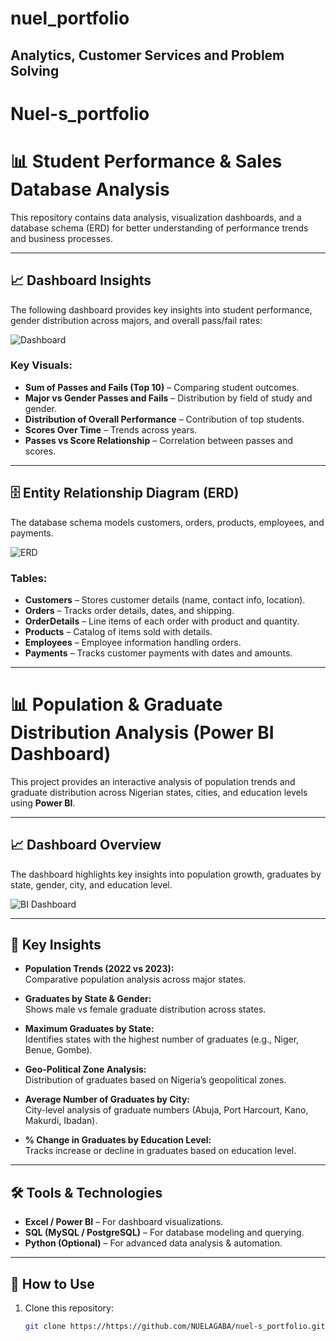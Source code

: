 # nuel_portfolio
## Analytics, Customer Services and Problem Solving

# Nuel-s_portfolio

# 📊 Student Performance & Sales Database Analysis  

This repository contains data analysis, visualization dashboards, and a database schema (ERD) for better understanding of performance trends and business processes.  

---

## 📈 Dashboard Insights  

The following dashboard provides key insights into student performance, gender distribution across majors, and overall pass/fail rates:  

![Dashboard](https://github.com/NUELAGABA/nuel-s_portfolio/blob/main/dashboard.png.png)  

### Key Visuals:
- **Sum of Passes and Fails (Top 10)** – Comparing student outcomes.  
- **Major vs Gender Passes and Fails** – Distribution by field of study and gender.  
- **Distribution of Overall Performance** – Contribution of top students.  
- **Scores Over Time** – Trends across years.  
- **Passes vs Score Relationship** – Correlation between passes and scores.  

---

## 🗄️ Entity Relationship Diagram (ERD)  

The database schema models customers, orders, products, employees, and payments.  

![ERD](https://github.com/NUELAGABA/nuel-s_portfolio/blob/main/ERD%20Diagram.png.png)  

### Tables:
- **Customers** – Stores customer details (name, contact info, location).  
- **Orders** – Tracks order details, dates, and shipping.  
- **OrderDetails** – Line items of each order with product and quantity.  
- **Products** – Catalog of items sold with details.  
- **Employees** – Employee information handling orders.  
- **Payments** – Tracks customer payments with dates and amounts.  

---
  

# 📊 Population & Graduate Distribution Analysis (Power BI Dashboard)

This project provides an interactive analysis of population trends and graduate distribution across Nigerian states, cities, and education levels using **Power BI**.

---

## 📈 Dashboard Overview  

The dashboard highlights key insights into population growth, graduates by state, gender, city, and education level.  

![BI Dashboard](https://github.com/NUELAGABA/nuel-s_portfolio/blob/main/Bi%20diagram.png.png)  

---

## 🔑 Key Insights  

- **Population Trends (2022 vs 2023):**  
  Comparative population analysis across major states.  

- **Graduates by State & Gender:**  
  Shows male vs female graduate distribution across states.  

- **Maximum Graduates by State:**  
  Identifies states with the highest number of graduates (e.g., Niger, Benue, Gombe).  

- **Geo-Political Zone Analysis:**  
  Distribution of graduates based on Nigeria’s geopolitical zones.  

- **Average Number of Graduates by City:**  
  City-level analysis of graduate numbers (Abuja, Port Harcourt, Kano, Makurdi, Ibadan).  

- **% Change in Graduates by Education Level:**  
  Tracks increase or decline in graduates based on education level.  

---

## 🛠️ Tools & Technologies  
- **Excel / Power BI** – For dashboard visualizations.  
- **SQL (MySQL / PostgreSQL)** – For database modeling and querying.  
- **Python (Optional)** – For advanced data analysis & automation.

---

## 🚀 How to Use  
1. Clone this repository:  
   ```bash
   git clone https://https://github.com/NUELAGABA/nuel-s_portfolio.git
